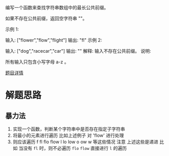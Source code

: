 编写一个函数来查找字符串数组中的最长公共前缀。

如果不存在公共前缀，返回空字符串 ""。

示例 1:

输入: ["flower","flow","flight"]
输出: "fl"
示例 2:

输入: ["dog","racecar","car"]
输出: ""
解释: 输入不存在公共前缀。
说明:

所有输入只包含小写字母 a-z 。


[题目详情](https://leetcode-cn.com/problems/longest-common-prefix)

# 解题思路

## 暴力法

1. 实现一个函数，判断某个字符串中是否存在指定子字符串
2. 将最小的元素进行遍历 比如上述例子 对 'flow' 进行处理
3. 则应该遍历 f fl flo flow l lo low o ow w 等这些情况 注意 上述这些是递进 比如 当没有 `fl` 时，则不必遍历  `flo` `flow` 直接进行 `l` 的遍历